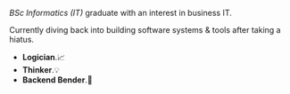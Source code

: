 _BSc Informatics (IT)_ graduate with an interest in business IT. 

Currently diving back into building software systems & tools after taking a hiatus.

- **Logician**.📈
- **Thinker**.💡
- **Backend Bender**.👾
